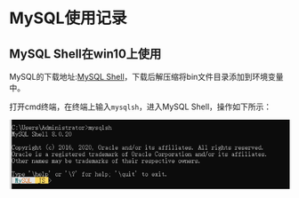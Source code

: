 # MySQL使用记录

## MySQL Shell在win10上使用

MySQL的下载地址:[MySQL Shell](https://dev.mysql.com/downloads/shell/)，下载后解压缩将bin文件目录添加到环境变量中。

打开cmd终端，在终端上输入`mysqlsh`，进入MySQL Shell，操作如下所示：

![access shell](./picture/access_mysql_shell.jpg)

